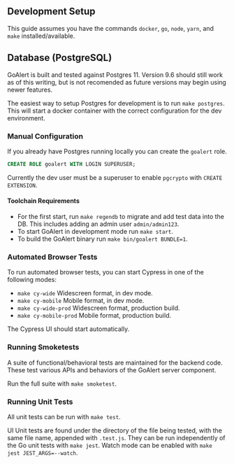## Development Setup

This guide assumes you have the commands `docker`, `go`, `node`, `yarn`, and `make` installed/available.

## Database (PostgreSQL)

GoAlert is built and tested against Postgres 11. Version 9.6 should still work as of this writing, but is not recomended as future versions may begin using newer features.

The easiest way to setup Postgres for development is to run `make postgres`.
This will start a docker container with the correct configuration for the dev environment.

### Manual Configuration

If you already have Postgres running locally you can create the `goalert` role.

```sql
CREATE ROLE goalert WITH LOGIN SUPERUSER;
```

Currently the dev user must be a superuser to enable `pgcrypto` with `CREATE EXTENSION`.

#### Toolchain Requirements

- For the first start, run `make regendb` to migrate and add test data into the DB. This includes adding an admin user `admin/admin123`.
- To start GoAlert in development mode run `make start`.
- To build the GoAlert binary run `make bin/goalert BUNDLE=1`.

### Automated Browser Tests

To run automated browser tests, you can start Cypress in one of the following modes:

- `make cy-wide` Widescreen format, in dev mode.
- `make cy-mobile` Mobile format, in dev mode.
- `make cy-wide-prod` Widescreen format, production build.
- `make cy-mobile-prod` Mobile format, production build.

The Cypress UI should start automatically.

### Running Smoketests

A suite of functional/behavioral tests are maintained for the backend code. These test various APIs and behaviors
of the GoAlert server component.

Run the full suite with `make smoketest`.

### Running Unit Tests

All unit tests can be run with `make test`.

UI Unit tests are found under the directory of the file being tested, with the same file name, appended with `.test.js`. They can be run independently of the Go unit tests with `make jest`. Watch mode can be enabled with `make jest JEST_ARGS=--watch`.

